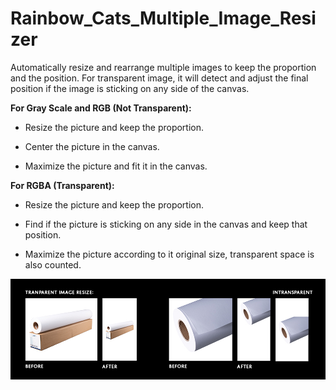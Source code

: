 # Rainbow_Cats_Multiple_Image_Resizer
Automatically resize and rearrange multiple images to keep the proportion and the position. For transparent image, it will detect and adjust the final position if the image is sticking on any side of the canvas.

<b>For Gray Scale and RGB (Not Transparent):</b>

- Resize the picture and keep the proportion.

- Center the picture in the canvas.

- Maximize the picture and fit it in the canvas.

<b>For RGBA (Transparent):</b>

- Resize the picture and keep the proportion.

- Find if the picture is sticking on any side in the canvas and keep that position.

- Maximize the picture according to it original size, transparent space is also counted.

![alt text](https://github.com/UxxHans/Rainbow_Cats_Multiple_Image_Resizer/blob/main/Guide/BeforeAfter.jpg)

